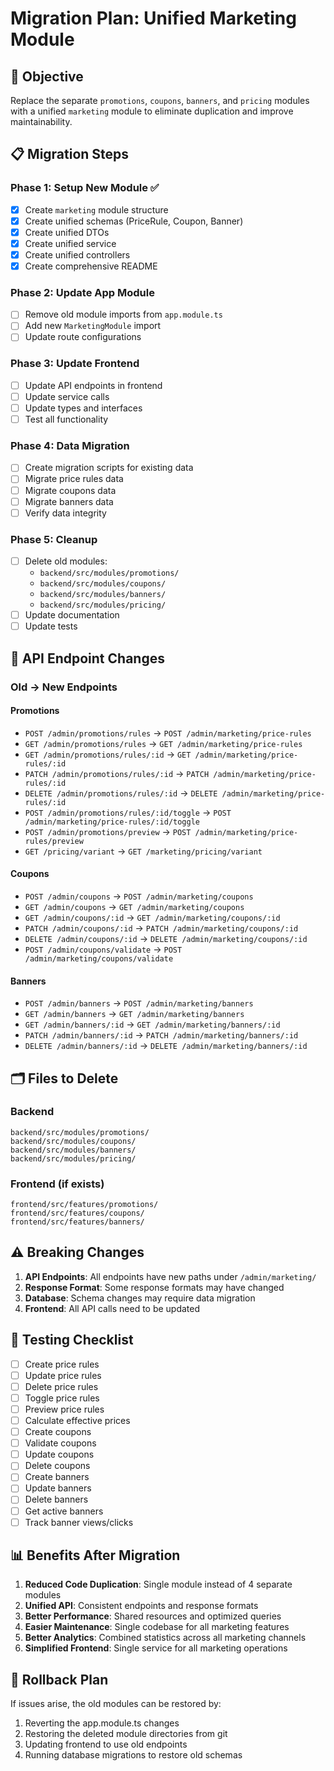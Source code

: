 # Migration Plan: Unified Marketing Module

## 🎯 Objective
Replace the separate `promotions`, `coupons`, `banners`, and `pricing` modules with a unified `marketing` module to eliminate duplication and improve maintainability.

## 📋 Migration Steps

### Phase 1: Setup New Module ✅
- [x] Create `marketing` module structure
- [x] Create unified schemas (PriceRule, Coupon, Banner)
- [x] Create unified DTOs
- [x] Create unified service
- [x] Create unified controllers
- [x] Create comprehensive README

### Phase 2: Update App Module
- [ ] Remove old module imports from `app.module.ts`
- [ ] Add new `MarketingModule` import
- [ ] Update route configurations

### Phase 3: Update Frontend
- [ ] Update API endpoints in frontend
- [ ] Update service calls
- [ ] Update types and interfaces
- [ ] Test all functionality

### Phase 4: Data Migration
- [ ] Create migration scripts for existing data
- [ ] Migrate price rules data
- [ ] Migrate coupons data
- [ ] Migrate banners data
- [ ] Verify data integrity

### Phase 5: Cleanup
- [ ] Delete old modules:
  - `backend/src/modules/promotions/`
  - `backend/src/modules/coupons/`
  - `backend/src/modules/banners/`
  - `backend/src/modules/pricing/`
- [ ] Update documentation
- [ ] Update tests

## 🔄 API Endpoint Changes

### Old → New Endpoints

#### Promotions
- `POST /admin/promotions/rules` → `POST /admin/marketing/price-rules`
- `GET /admin/promotions/rules` → `GET /admin/marketing/price-rules`
- `GET /admin/promotions/rules/:id` → `GET /admin/marketing/price-rules/:id`
- `PATCH /admin/promotions/rules/:id` → `PATCH /admin/marketing/price-rules/:id`
- `DELETE /admin/promotions/rules/:id` → `DELETE /admin/marketing/price-rules/:id`
- `POST /admin/promotions/rules/:id/toggle` → `POST /admin/marketing/price-rules/:id/toggle`
- `POST /admin/promotions/preview` → `POST /admin/marketing/price-rules/preview`
- `GET /pricing/variant` → `GET /marketing/pricing/variant`

#### Coupons
- `POST /admin/coupons` → `POST /admin/marketing/coupons`
- `GET /admin/coupons` → `GET /admin/marketing/coupons`
- `GET /admin/coupons/:id` → `GET /admin/marketing/coupons/:id`
- `PATCH /admin/coupons/:id` → `PATCH /admin/marketing/coupons/:id`
- `DELETE /admin/coupons/:id` → `DELETE /admin/marketing/coupons/:id`
- `POST /admin/coupons/validate` → `POST /admin/marketing/coupons/validate`

#### Banners
- `POST /admin/banners` → `POST /admin/marketing/banners`
- `GET /admin/banners` → `GET /admin/marketing/banners`
- `GET /admin/banners/:id` → `GET /admin/marketing/banners/:id`
- `PATCH /admin/banners/:id` → `PATCH /admin/marketing/banners/:id`
- `DELETE /admin/banners/:id` → `DELETE /admin/marketing/banners/:id`

## 🗂️ Files to Delete

### Backend
```
backend/src/modules/promotions/
backend/src/modules/coupons/
backend/src/modules/banners/
backend/src/modules/pricing/
```

### Frontend (if exists)
```
frontend/src/features/promotions/
frontend/src/features/coupons/
frontend/src/features/banners/
```

## ⚠️ Breaking Changes

1. **API Endpoints**: All endpoints have new paths under `/admin/marketing/`
2. **Response Format**: Some response formats may have changed
3. **Database**: Schema changes may require data migration
4. **Frontend**: All API calls need to be updated

## 🧪 Testing Checklist

- [ ] Create price rules
- [ ] Update price rules
- [ ] Delete price rules
- [ ] Toggle price rules
- [ ] Preview price rules
- [ ] Calculate effective prices
- [ ] Create coupons
- [ ] Validate coupons
- [ ] Update coupons
- [ ] Delete coupons
- [ ] Create banners
- [ ] Update banners
- [ ] Delete banners
- [ ] Get active banners
- [ ] Track banner views/clicks

## 📊 Benefits After Migration

1. **Reduced Code Duplication**: Single module instead of 4 separate modules
2. **Unified API**: Consistent endpoints and response formats
3. **Better Performance**: Shared resources and optimized queries
4. **Easier Maintenance**: Single codebase for all marketing features
5. **Better Analytics**: Combined statistics across all marketing channels
6. **Simplified Frontend**: Single service for all marketing operations

## 🚀 Rollback Plan

If issues arise, the old modules can be restored by:
1. Reverting the app.module.ts changes
2. Restoring the deleted module directories from git
3. Updating frontend to use old endpoints
4. Running database migrations to restore old schemas
